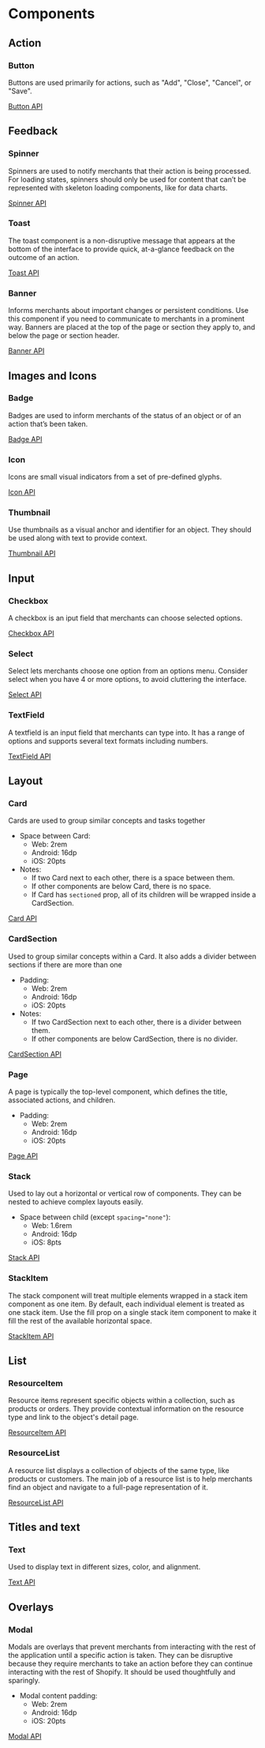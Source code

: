 # Components


## Action

### Button
Buttons are used primarily for actions, such as "Add", "Close", "Cancel", or "Save".

[Button API](../packages/app-extensions-polaris-components/src/client/core/components/Button.ts)


## Feedback

### Spinner
Spinners are used to notify merchants that their action is being processed. For loading states, spinners should only be used for content that can’t be represented with skeleton loading components, like for data charts.

[Spinner API](../packages/app-extensions-polaris-components/src/client/core/components/Spinner.ts)

### Toast
The toast component is a non-disruptive message that appears at the bottom of the interface to provide quick, at-a-glance feedback on the outcome of an action.

[Toast API](../packages/app-extensions-polaris-components/src/client/core/components/Toast.ts)

### Banner
Informs merchants about important changes or persistent conditions. Use this component if you need to communicate to merchants in a prominent way. Banners are placed at the top of the page or section they apply to, and below the page or section header.

[Banner API](../packages/app-extensions-polaris-components/src/client/core/components/Banner.ts)

## Images and Icons

### Badge
Badges are used to inform merchants of the status of an object or of an action that’s been taken.

[Badge API](../packages/app-extensions-polaris-components/src/client/core/components/Badge.ts)

### Icon
Icons are small visual indicators from a set of pre-defined glyphs.

[Icon API](../packages/app-extensions-polaris-components/src/client/core/components/Icon.ts)

### Thumbnail
Use thumbnails as a visual anchor and identifier for an object. They should be used along with text to provide context.

[Thumbnail API](../packages/app-extensions-polaris-components/src/client/core/components/Thumbnail.ts)


## Input

### Checkbox
A checkbox is an iput field that merchants can choose selected options.

[Checkbox API](../packages/app-extensions-polaris-components/src/client/core/components/Checkbox.ts)

### Select
Select lets merchants choose one option from an options menu. Consider select when you have 4 or more options, to avoid cluttering the interface.

[Select API](../packages/app-extensions-polaris-components/src/client/core/components/Select.ts)

### TextField
A textfield is an input field that merchants can type into. It has a range of options and supports several text formats including numbers.

[TextField API](../packages/app-extensions-polaris-components/src/client/core/components/TextField.ts)


## Layout

### Card
Cards are used to group similar concepts and tasks together

* Space between Card:
  * Web: 2rem
  * Android: 16dp
  * iOS: 20pts
* Notes:
  * If two Card next to each other, there is a space between them.
  * If other components are below Card, there is no space.
  * If Card has `sectioned` prop, all of its children will be wrapped inside a CardSection.

[Card API](../packages/app-extensions-polaris-components/src/client/core/components/Card.ts)

### CardSection
Used to group similar concepts within a Card. It also adds a divider between sections if there are more than one

* Padding:
  * Web: 2rem
  * Android: 16dp
  * iOS: 20pts
* Notes:
  * If two CardSection next to each other, there is a divider between them.
  * If other components are below CardSection, there is no divider.

[CardSection API](../packages/app-extensions-polaris-components/src/client/core/components/CardSection.ts)

### Page
A page is typically the top-level component, which defines the title, associated actions, and children.

* Padding:
  * Web: 2rem
  * Android: 16dp
  * iOS: 20pts

[Page API](../packages/app-extensions-polaris-components/src/client/core/components/Page.ts)

### Stack
Used to lay out a horizontal or vertical row of components. They can be nested to achieve complex layouts easily.

* Space between child (except `spacing="none"`):
  * Web: 1.6rem
  * Android: 16dp
  * iOS: 8pts

[Stack API](../packages/app-extensions-polaris-components/src/client/core/components/Stack.ts)

### StackItem
The stack component will treat multiple elements wrapped in a stack item component as one item. By default, each individual element is treated as one stack item. Use the fill prop on a single stack item component to make it fill the rest of the available horizontal space.

[StackItem API](../packages/app-extensions-polaris-components/src/client/core/components/StackItem.ts)

## List

### ResourceItem
Resource items represent specific objects within a collection, such as products or orders. They provide contextual information on the resource type and link to the object's detail page.

[ResourceItem API](../packages/app-extensions-polaris-components/src/client/core/components/ResourceItem.ts)

### ResourceList
A resource list displays a collection of objects of the same type, like products or customers. The main job of a resource list is to help merchants find an object and navigate to a full-page representation of it.

[ResourceList API](../packages/app-extensions-polaris-components/src/client/core/components/ResourceList.ts)


## Titles and text

### Text
Used to display text in different sizes, color, and alignment.

[Text API](../packages/app-extensions-polaris-components/src/client/core/components/Text.ts)


## Overlays

### Modal
Modals are overlays that prevent merchants from interacting with the rest of the application until a specific action is taken. They can be disruptive because they require merchants to take an action before they can continue interacting with the rest of Shopify. It should be used thoughtfully and sparingly.

* Modal content padding:
  * Web: 2rem
  * Android: 16dp
  * iOS: 20pts

[Modal API](../packages/app-extensions-polaris-components/src/client/core/components/Modal.ts)
